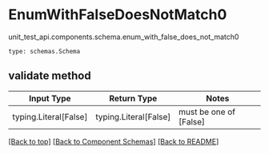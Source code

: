 # EnumWithFalseDoesNotMatch0
unit_test_api.components.schema.enum_with_false_does_not_match0
```
type: schemas.Schema
```

## validate method
Input Type | Return Type | Notes
------------ | ------------- | -------------
typing.Literal[False] | typing.Literal[False] | must be one of [False]

[[Back to top]](#top) [[Back to Component Schemas]](../../../README.md#Component-Schemas) [[Back to README]](../../../README.md)
